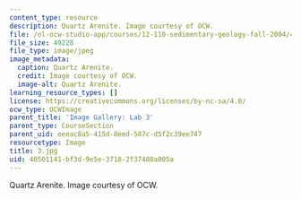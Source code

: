 ```yaml
---
content_type: resource
description: Quartz Arenite. Image courtesy of OCW.
file: /ol-ocw-studio-app/courses/12-110-sedimentary-geology-fall-2004/40501141bf3d9e5e37182f37480a005a_3.jpg
file_size: 49228
file_type: image/jpeg
image_metadata:
  caption: Quartz Arenite.
  credit: Image courtesy of OCW.
  image-alt: Quartz Arenite.
learning_resource_types: []
license: https://creativecommons.org/licenses/by-nc-sa/4.0/
ocw_type: OCWImage
parent_title: 'Image Gallery: Lab 3'
parent_type: CourseSection
parent_uid: eeeac8a5-415d-8eed-507c-d5f2c39ee747
resourcetype: Image
title: 3.jpg
uid: 40501141-bf3d-9e5e-3718-2f37480a005a
---
```

Quartz Arenite. Image courtesy of OCW.